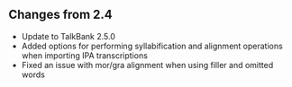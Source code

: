 ## Changes from 2.4

 * Update to TalkBank 2.5.0
 * Added options for performing syllabification and alignment operations when importing IPA transcriptions
 * Fixed an issue with mor/gra alignment when using filler and omitted words

